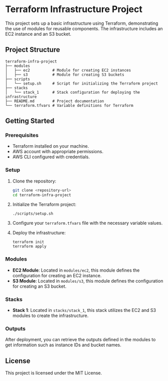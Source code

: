 # Terraform Infrastructure Project

This project sets up a basic infrastructure using Terraform, demonstrating the use of modules for reusable components. The infrastructure includes an EC2 instance and an S3 bucket.

## Project Structure

```
terraform-infra-project
├── modules
│   ├── ec2          # Module for creating EC2 instances
│   ├── s3           # Module for creating S3 buckets
├── scripts
│   └── setup.sh     # Script for initializing the Terraform project
├── stacks
│   └── stack_1      # Stack configuration for deploying the infrastructure
├── README.md        # Project documentation
└── terraform.tfvars # Variable definitions for Terraform
```

## Getting Started

### Prerequisites

- Terraform installed on your machine.
- AWS account with appropriate permissions.
- AWS CLI configured with credentials.

### Setup

1. Clone the repository:
   ```bash
   git clone <repository-url>
   cd terraform-infra-project
   ```

2. Initialize the Terraform project:
   ```
   ./scripts/setup.sh
   ```

3. Configure your `terraform.tfvars` file with the necessary variable values.

4. Deploy the infrastructure:
   ```
   terraform init
   terraform apply
   ```

### Modules

- **EC2 Module**: Located in `modules/ec2`, this module defines the configuration for creating an EC2 instance.
- **S3 Module**: Located in `modules/s3`, this module defines the configuration for creating an S3 bucket.

### Stacks

- **Stack 1**: Located in `stacks/stack_1`, this stack utilizes the EC2 and S3 modules to create the infrastructure.

### Outputs

After deployment, you can retrieve the outputs defined in the modules to get information such as instance IDs and bucket names.

## License

This project is licensed under the MIT License.